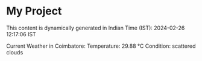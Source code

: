 # My Project

This content is dynamically generated in Indian Time (IST): 2024-02-26 12:17:06 IST


Current Weather in Coimbatore:
Temperature: 29.88 °C
Condition: scattered clouds
